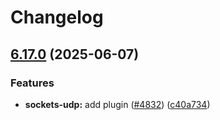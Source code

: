 # Changelog

## [6.17.0](https://github.com/danielsogl/awesome-cordova-plugins/compare/sockets-udp-v6.16.0...sockets-udp-v6.17.0) (2025-06-07)


### Features

* **sockets-udp:** add plugin ([#4832](https://github.com/danielsogl/awesome-cordova-plugins/issues/4832)) ([c40a734](https://github.com/danielsogl/awesome-cordova-plugins/commit/c40a73407d7dde06e1e450c5c658220e275b643b))
